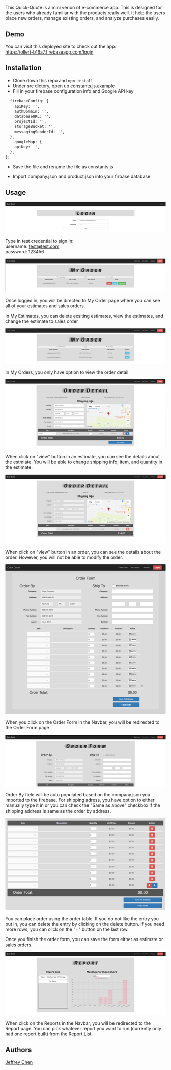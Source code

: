 This Quick-Quote is a mini verion of e-commerce app. This is designed for the users who already familiar with the products really well. It help the users place new orders, manage existing orders, and analyze purchases easily.

## Demo

You can visit this deployed site to check out the app: <br>https://ollert-b16a7.firebaseapp.com/login

## Installation

- Clone down this repo and ``` npm install ```
- Under src dictory, open up constants.js.example
- Fill in your firebase configuration info and Google API key
```const constants = {
  firebaseConfig: {
    apiKey: '',
    authDomain: '',
    databaseURL: '',
    projectId: '',
    storageBucket: '',
    messagingSenderId: '',
  },
    googleMap: {
    apiKey: '',
  },
};
```
- Save the file and rename the file as constants.js

- Import company.json and product.json into your firbase database

## Usage

![Login Page](https://raw.githubusercontent.com/jeffreychen2016/capstone-quickquote/master/imgs/1.PNG)

Type in test credential to sign in:<br>
username: test@test.com<br>
password: 123456

![MyOrder Page, Estimates](https://raw.githubusercontent.com/jeffreychen2016/capstone-quickquote/master/imgs/2.PNG)

Once logged in, you will be directed to My Order page where you can see all of your estimates and sales orders.<br>

In My Estimates, you can delete exsiting estimates, view the estimates, and change the estimate to sales order

![MyOrder Page, Orders](https://raw.githubusercontent.com/jeffreychen2016/capstone-quickquote/master/imgs/3.PNG)

In My Orders, you only have option to view the order detail

![Order Detail, Estimates](https://raw.githubusercontent.com/jeffreychen2016/capstone-quickquote/master/imgs/4.PNG)

When click on "view" button in an estimate, you can see the details about the estmiate. You will be able to change shipping info, item, and quantity in the estimate.

![Order Detail, Orders](https://raw.githubusercontent.com/jeffreychen2016/capstone-quickquote/master/imgs/5.PNG)

When click on "view" button in an order, you can see the details about the order. However, you will not be able to modify the order.

![Order Form](https://raw.githubusercontent.com/jeffreychen2016/capstone-quickquote/master/imgs/screencapture-localhost-3000-orderform-2018-08-17-20_57_52.png)

When you click on the Order Form in the Navbar, you will be redirected to the Order Form page

![Buyer Profile](https://raw.githubusercontent.com/jeffreychen2016/capstone-quickquote/master/imgs/6.PNG)

Order By field will be auto populated based on the company.json you imported to the firebase. For shipping adress, you have option to either manually type it in or you can check the "Same as above" checkbox if the shipping address is same as the order by address.

![Order Table](https://raw.githubusercontent.com/jeffreychen2016/capstone-quickquote/master/imgs/7.PNG)

You can place order using the order table. If you do not like the entry you put in, you can delete the entry by clicking on the delete button. If you need more rows, you can click on the "+" button on the last row.<br>

Once you finish the order form, you can save the form either as estimste or sales orders.

![Chart](https://raw.githubusercontent.com/jeffreychen2016/capstone-quickquote/master/imgs/10.PNG)

When click on the Reports in the Navbar, you will be redirected to the Report page. You can pick whatever report you want to run (currently only had one report built) from the Report List.

## Authors
[Jeffrey Chen](https://github.com/jeffreychen2016)